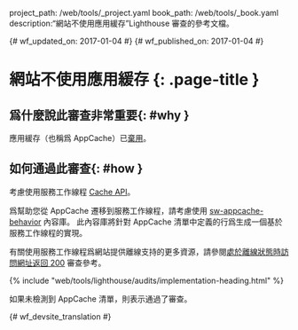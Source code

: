 project_path: /web/tools/_project.yaml
book_path: /web/tools/_book.yaml
description:“網站不使用應用緩存”Lighthouse 審查的參考文檔。

{# wf_updated_on: 2017-01-04 #}
{# wf_published_on: 2017-01-04 #}

# 網站不使用應用緩存 {: .page-title }

## 爲什麼說此審查非常重要{: #why }

應用緩存（也稱爲 AppCache）已[棄用][deprecated]。

[deprecated]: https://html.spec.whatwg.org/multipage/browsers.html#offline

## 如何通過此審查{: #how }

考慮使用服務工作線程 [Cache API][API]。

爲幫助您從 AppCache 遷移到服務工作線程，請考慮使用 [sw-appcache-behavior][sw-appcache-behavior] 內容庫。
此內容庫將針對 AppCache 清單中定義的行爲生成一個基於服務工作線程的實現。



有關使用服務工作線程爲網站提供離線支持的更多資源，請參閱[處於離線狀態時訪問網址返回 200](http-200-when-offline) 審查參考。



[API]: https://developer.mozilla.org/en-US/docs/Web/API/Cache

[sw-appcache-behavior]: https://github.com/GoogleChrome/sw-appcache-behavior

{% include "web/tools/lighthouse/audits/implementation-heading.html" %}

如果未檢測到 AppCache 清單，則表示通過了審查。


{# wf_devsite_translation #}
